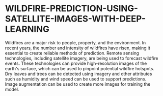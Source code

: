 # WILDFIRE-PREDICTION-USING-SATELLITE-IMAGES-WITH-DEEP-LEARNING
Wildfires are a major risk to people, property, and the environment. In recent years, the number and intensity of wildfires have risen, making it essential to create reliable methods of prediction. Remote sensing technologies, including satellite imagery, are being used to forecast wildfire events. These technologies can provide high-resolution images of the earth's surface, which can be used to pinpoint potential wildfire hotspots. Dry leaves and trees can be detected using imagery and other attributes such as humidity and wind speed can be used to support predictions. Image augmentation can be used to create more images for training the model.
